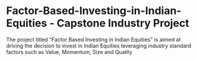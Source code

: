 # Factor-Based-Investing-in-Indian-Equities - Capstone Industry Project
The project titled “Factor Based Investing in Indian Equities” is aimed at driving the decision to invest in Indian Equities leveraging industry standard factors such as Value, Momentum, Size and Quality

